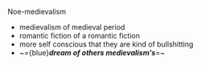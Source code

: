 Noe-medievalism 
- medievalism of medieval period 
- romantic fiction of a romantic fiction 
- more self conscious that they are kind of bullshitting 
- ~={blue}***dream of others medievalism's***=~


